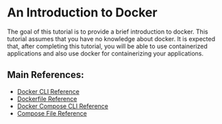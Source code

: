 # An Introduction to Docker

The goal of this tutorial is to provide a brief introduction to docker. This tutorial assumes that you have no knowledge about docker. 
It is expected that, after completing this tutorial, you will be able to use containerized applications and also use docker for containerizing your applications.

## Main References:
* [Docker CLI Reference](https://docs.docker.com/engine/reference/commandline/docker/)
* [Dockerfile Reference](https://docs.docker.com/engine/reference/builder/)
* [Docker Compose CLI Reference](https://docs.docker.com/compose/reference/overview/)
* [Compose File Reference](https://docs.docker.com/compose/compose-file/compose-file-v3/)
